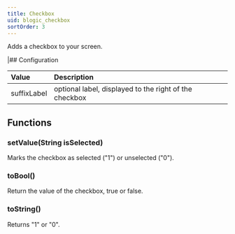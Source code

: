 ```yaml
---
title: Checkbox
uid: blogic_checkbox
sortOrder: 3
---
```


Adds a checkbox to your screen.

|## Configuration

| Value       | Description                         |
|:------------|:------------------------------------|
| suffixLabel | optional label, displayed to the right of the checkbox |

## Functions

### setValue(String isSelected)

Marks the checkbox as selected ("1") or unselected ("0").

### toBool()

Return the value of the checkbox, true or false.

### toString()

Returns "1" or "0".
